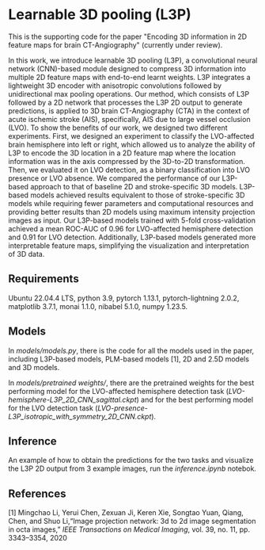 # Learnable 3D pooling (L3P)

This is the supporting code for the paper "Encoding 3D information in 2D feature maps for brain CT-Angiography" (currently under review).

In this work, we introduce learnable 3D pooling (L3P), a convolutional neural network (CNN)-based module designed to compress 3D information into multiple 2D feature maps with end-to-end learnt weights. L3P integrates a lightweight 3D encoder with anisotropic convolutions followed by unidirectional max pooling operations. Our method, which consists of L3P followed by a 2D network that processes the L3P 2D output to generate predictions, is applied to 3D brain CT-Angiography (CTA) in the context of acute ischemic stroke (AIS), specifically, AIS due to large vessel occlusion (LVO). To show the benefits of our work, we designed two different experiments. First, we designed an experiment to classify the LVO-affected brain hemisphere into left or right, which allowed us to analyze the ability of L3P to encode the 3D location in a 2D feature map where the location information was in the axis compressed by the 3D-to-2D transformation. Then, we evaluated it on LVO detection, as a binary classification into LVO presence or LVO absence. We compared the performance of our L3P-based approach to that of baseline 2D and stroke-specific 3D models. L3P-based models achieved results equivalent to those of stroke-specific 3D models while requiring fewer parameters and computational resources and providing better results than 2D models using maximum intensity projection images as input. Our L3P-based models trained with 5-fold cross-validation achieved a mean ROC-AUC of 0.96 for LVO-affected hemisphere detection and 0.91 for LVO detection. Additionally, L3P-based models generated more interpretable feature maps, simplifying the visualization and interpretation of 3D data.

## Requirements

Ubuntu 22.04.4 LTS, python 3.9, pytorch 1.13.1, pytorch-lightning 2.0.2, matplotlib 3.7.1, monai 1.1.0, nibabel 5.1.0, numpy 1.23.5.

## Models

In *models/models.py*, there is the code for all the models used in the paper, including L3P-based models, PLM-based models [1], 2D and 2.5D models and 3D models.

In *models/pretrained weights/*, there are the pretrained weights for the best performing model for the LVO-affected hemisphere detection task (*LVO-hemisphere-L3P_2D_CNN_sagittal.ckpt*) and for the best performing model for the LVO detection task (*LVO-presence-L3P_isotropic_with_symmetry_2D_CNN.ckpt*).

## Inference

An example of how to obtain the predictions for the two tasks and visualize the L3P 2D output from 3 example images, run the *inference.ipynb* notebok.

## References

[1] Mingchao Li, Yerui Chen, Zexuan Ji, Keren Xie, Songtao Yuan, Qiang, Chen, and Shuo Li,“Image projection network: 3d to 2d image segmentation in octa images,” *IEEE Transactions on Medical Imaging*, vol. 39, no. 11, pp. 3343–3354, 2020
